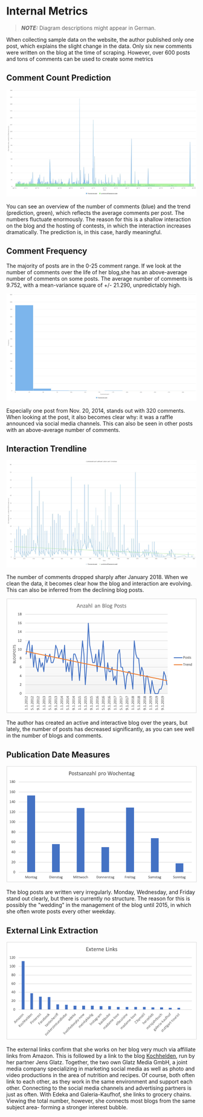 # Internal Metrics

> **_NOTE:_** Diagram descriptions might appear in German.

When collecting sample data on the website, the author published only one post, which explains the slight change in the data. Only six new comments were written on the blog at the time of scraping. However, over 600 posts and tons of comments can be used to create some metrics

## Comment Count Prediction

![Comment Count Prediction](/img/metrics/sample_analytics_2.png)

You can see an overview of the number of comments (blue) and the trend (prediction, green), which reflects the average comments per post. The numbers fluctuate enormously. The reason for this is a shallow interaction on the blog and the hosting of contests, in which the interaction increases dramatically. The prediction is, in this case, hardly meaningful.

## Comment Frequency

The majority of posts are in the 0-25 comment range. If we look at the number of comments over the life of her blog,she has an above-average number of comments on some posts. The average number of comments is 9.752, with a mean-variance square of +/- 21.290, unpredictably high.

![Comment Frequency](/img/metrics/sample_analytics_3.png)

Especially one post from Nov. 20, 2014, stands out with 320 comments. When looking at the post, it also becomes clear why: it was a raffle announced via social media channels. This can also be seen in other posts with an above-average number of comments.

## Interaction Trendline

![Interaction Trendline](/img/metrics/sample_analytics_4.png)

The number of comments dropped sharply after January 2018. When we clean the data, it becomes clear how the blog and interaction are evolving. This can also be inferred from the declining blog posts.

![Blogpost Trendline](/img/metrics/sample_analytics_5.png)

The author has created an active and interactive blog over the years, but lately, the number of posts has decreased significantly, as you can see well in the number of blogs and comments.

## Publication Date Measures

![Publication Date Measures](/img/metrics/sample_analytics_6.png)

The blog posts are written very irregularly. Monday, Wednesday, and Friday stand out clearly, but there is currently no structure. The reason for this is possibly the "wedding" in the management of the blog until 2015, in which she often wrote posts every other weekday.

## External Link Extraction

![External Link Extraction](/img/metrics/sample_analytics_7.png)

The external links confirm that she works on her blog very much via affiliate links from Amazon. This is followed by a link to the blog [Kochhelden](https://www.kochhelden.tv/), run by her partner Jens Glatz. Together, the two own Glatz Media GmbH, a joint media company specializing in marketing social media as well as photo and video productions in the area of nutrition and recipes. Of course, both often link to each other, as they work in the same environment and support each other. Connecting to the social media channels and advertising partners is just as often. With Edeka and Galeria-Kaufhof, she links to grocery chains. Viewing the total number, however, she connects most blogs from the same subject area- forming a stronger interest bubble.
